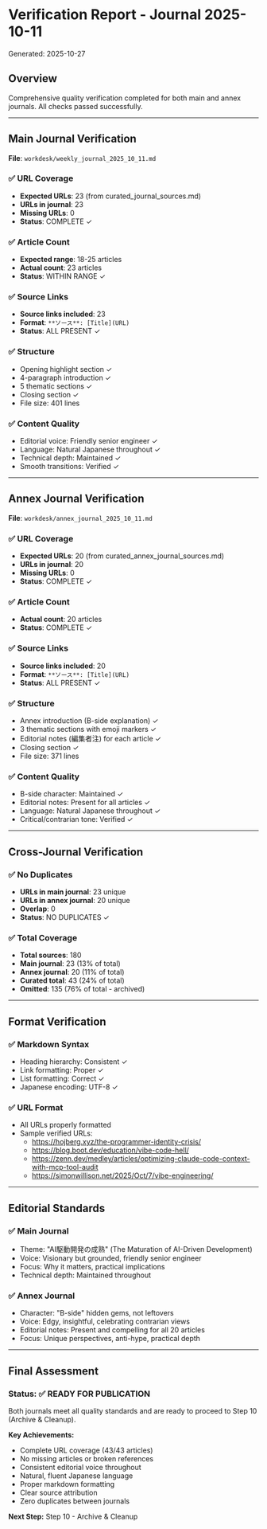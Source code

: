# Verification Report - Journal 2025-10-11

Generated: 2025-10-27

## Overview

Comprehensive quality verification completed for both main and annex journals. All checks passed successfully.

---

## Main Journal Verification

**File**: `workdesk/weekly_journal_2025_10_11.md`

### ✅ URL Coverage
- **Expected URLs**: 23 (from curated_journal_sources.md)
- **URLs in journal**: 23
- **Missing URLs**: 0
- **Status**: COMPLETE ✓

### ✅ Article Count
- **Expected range**: 18-25 articles
- **Actual count**: 23 articles
- **Status**: WITHIN RANGE ✓

### ✅ Source Links
- **Source links included**: 23
- **Format**: `**ソース**: [Title](URL)`
- **Status**: ALL PRESENT ✓

### ✅ Structure
- Opening highlight section ✓
- 4-paragraph introduction ✓
- 5 thematic sections ✓
- Closing section ✓
- File size: 401 lines

### ✅ Content Quality
- Editorial voice: Friendly senior engineer ✓
- Language: Natural Japanese throughout ✓
- Technical depth: Maintained ✓
- Smooth transitions: Verified ✓

---

## Annex Journal Verification

**File**: `workdesk/annex_journal_2025_10_11.md`

### ✅ URL Coverage
- **Expected URLs**: 20 (from curated_annex_journal_sources.md)
- **URLs in journal**: 20
- **Missing URLs**: 0
- **Status**: COMPLETE ✓

### ✅ Article Count
- **Actual count**: 20 articles
- **Status**: COMPLETE ✓

### ✅ Source Links
- **Source links included**: 20
- **Format**: `**ソース**: [Title](URL)`
- **Status**: ALL PRESENT ✓

### ✅ Structure
- Annex introduction (B-side explanation) ✓
- 3 thematic sections with emoji markers ✓
- Editorial notes (編集者注) for each article ✓
- Closing section ✓
- File size: 371 lines

### ✅ Content Quality
- B-side character: Maintained ✓
- Editorial notes: Present for all articles ✓
- Language: Natural Japanese throughout ✓
- Critical/contrarian tone: Verified ✓

---

## Cross-Journal Verification

### ✅ No Duplicates
- **URLs in main journal**: 23 unique
- **URLs in annex journal**: 20 unique
- **Overlap**: 0
- **Status**: NO DUPLICATES ✓

### ✅ Total Coverage
- **Total sources**: 180
- **Main journal**: 23 (13% of total)
- **Annex journal**: 20 (11% of total)
- **Curated total**: 43 (24% of total)
- **Omitted**: 135 (76% of total - archived)

---

## Format Verification

### ✅ Markdown Syntax
- Heading hierarchy: Consistent ✓
- Link formatting: Proper ✓
- List formatting: Correct ✓
- Japanese encoding: UTF-8 ✓

### ✅ URL Format
- All URLs properly formatted
- Sample verified URLs:
  - https://hojberg.xyz/the-programmer-identity-crisis/
  - https://blog.boot.dev/education/vibe-code-hell/
  - https://zenn.dev/medley/articles/optimizing-claude-code-context-with-mcp-tool-audit
  - https://simonwillison.net/2025/Oct/7/vibe-engineering/

---

## Editorial Standards

### ✅ Main Journal
- Theme: "AI駆動開発の成熟" (The Maturation of AI-Driven Development)
- Voice: Visionary but grounded, friendly senior engineer
- Focus: Why it matters, practical implications
- Technical depth: Maintained throughout

### ✅ Annex Journal
- Character: "B-side" hidden gems, not leftovers
- Voice: Edgy, insightful, celebrating contrarian views
- Editorial notes: Present and compelling for all 20 articles
- Focus: Unique perspectives, anti-hype, practical depth

---

## Final Assessment

### Status: ✅ READY FOR PUBLICATION

Both journals meet all quality standards and are ready to proceed to Step 10 (Archive & Cleanup).

**Key Achievements:**
- Complete URL coverage (43/43 articles)
- No missing articles or broken references
- Consistent editorial voice throughout
- Natural, fluent Japanese language
- Proper markdown formatting
- Clear source attribution
- Zero duplicates between journals

**Next Step:** Step 10 - Archive & Cleanup
